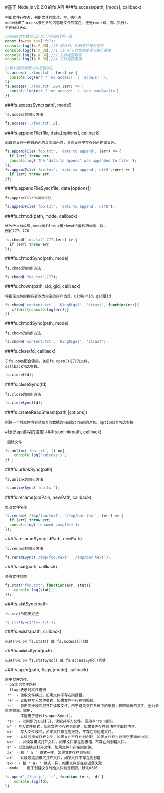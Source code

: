 #基于 Node.js v6.2.0 的fs API
###fs.access(path, [mode], callback)
```
判断文件存在否，判断文件的能读、写、执行否
mode标识了access要判断的内容是文件的存在、还是rwx（读、写、执行），
不传默认为0。 
```
```javascript
//mode的参数与linux下rwx的代号一致
const fs=require("fs");
console.log(fs.F_OK);//0 默认的，判断文件是否存在
console.log(fs.X_OK);//1 linux下的文件是否可执行属性
console.log(fs.W_OK);//2 文件是否可写
console.log(fs.R_OK);//4 文件是否可读

```
```javascript
//默认情况判断文件是否存在
fs.access('./foo.txt', (err) => {
  console.log(err ? 'no access!' : 'access！');
})
fs.access('./foo.txt',2&4,(err) => {
  console.log(err ? 'no access!' : 'can read&write');
})
```

###fs.accessSync(path[, mode])
```
fs.access的同步方法
```
```javascript
fs.access('./foo.txt',2);
```

###fs.appendFile(file, data,[options], callback)
```
向目标文件中已有的内容后添加内容，目标文件不存在则创建该文件。
```
```javascript
fs.appendFile('foo.txt', 'data to append', (err) => {
  if (err) throw err;
  console.log('The "data to append" was appended to file!');
});
fs.appendFile('foo.txt', 'data to append','utf8',(err) => {
  if (err) throw err;
});
```
###fs.appendFileSync(file, data,[options])
```
fs.appendFile的同步方法
```
```javascript
fs.appendFile('foo.txt', 'data to append','utf8');
```
###fs.chmod(path, mode, callback)
```
修改改文件权限,mode值和linux里chmod设置权限的值一样，
例如777、776
```
```javascript
fs.chmod('foo.txt',777,(err) => {
  if (err) throw err;
});
```

###fs.chmodSync(path, mode)
```
fs.chmod的同步方法
```
```javascript
fs.chmod('foo.txt',777);
```

###fs.chown(path, uid, gid, callback)
```
将指定文件的拥有者改为指定的用户或组，uid用户id，gid组id
```
```javascript
fs.chown('content.txt', 'KingNigel', 'itcast', function(err){
   if(err){console.log(err);}
})
```
###fs.chmodSync(path, mode)
```
fs.chown的同步方法
```
```javascript
fs.chown('content.txt', 'KingNigel', 'itcast');
```

###fs.close(fd, callback)
```
于fs.open配合使用，关闭fs.open()打开的文件,
callback可选参数。
```
```javascript
fs.close(fd);
```
###fs.closeSync(fd)
```
fs.close的同步方法
```
```javascript
fs.closeSync(fd);
```
###fs.createReadStream(path,[options])
```
创建一个将文件内容读取为流数据的ReadStream的对象。options为可选参数

```
#标记api编写的进度
###fs.unlink(path, callback)
```
 删除文件
```
```javascript
fs.unlink('foo.txt', () =>{
    console.log('success') ;
}) ;
```
###fs.unlinkSync(path)

```
fs.unlink的同步方法
```

```javascript
fs.unlinkSync('foo.txt');
```

###fs.rename(oldPath, newPath, callback)

``` 
修改文件名称
```
```javascript
fs.rename('/tmp/foo.text', '/tmp/bar.text', (err) => {
  if (err) throw err;
  console.log('renamed complete');
});
```

###fs.renameSync(oldPath, newPath)
``` 
fs.rename的同步方法
```
```javascript
fs.renameSync('/tmp/foo.text', '/tmp/bar.text');
```

###fs.stat(path, callback)
```
查看文件状态
```
```javascript
fs.stat('foo.txt', function(err, stat){
    console.log(stat);
});
```

###fs.statSync(path)
```
fs.stat的同步方法
```
```javascript
fs.statSync('foo.txt');
```

###fs.exists(path, callback)
```
已经弃用，用 fs.stat() 或 fs.access()代替
```
###fs.existsSync(path)
```
已经弃用，用 fs.statSync() 或 fs.accessSync()代替
```
###fs.open(path, flags,[mode], callback)
```
用于打开文件，
- path为文件路径
- flags表示对文件进行
'r'  - 读取文件模式，如果文件不存在则报错。
'r+' - 读取并写入文件模式，如果文件不存在则报错。
'rs' - 使用同步模式打开并读取文件。用于避免文件系统中的缓存，获取最新的文件，因为会影响效率，慎用，
       不能用于替代fs.openSync()。
'rs+' - 以同步的方式打开，读取并写入文件，应用与'rs'相同。
'w' - 写入文件模式，如果文件不存在则创建，如果文件存在则清空里面的内容。
'wx' - 写入文件模式，如果文件存在则报错，不存在则创建文件。
'w+' - 以读写模式打开文件，如果文件不存在则创建，如果文件存在则清空里面的内容。
'wx+' - 以读写模式打开文件，如果文件存在则报错，不存在则创建文件。
'a' - 以追加模式打开文件，如果文件不存在则创建。
'ax' - 和 ' a ' 模式一样，如果文件存在则报错
'a+' - 以读取追加模式打开文件，如果文件不存在则创建
'ax+' - 和 ' a+ ' 模式一样，如果文件存在则返回失败
- mode    用于创建文件时给文件制定权限，默认0666
```
```javascript
fs.open('./foo.js', 'r', function (err, fd) {
    console.log(fd);
})
```
